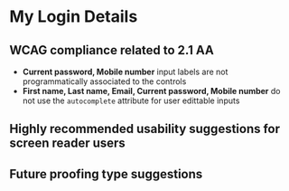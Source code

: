 # My Login Details
## WCAG compliance related to 2.1 AA
- **Current password, Mobile number** input labels are not programmatically associated to the controls
- **First name, Last name, Email, Current password, Mobile number** do not use the `autocomplete` attribute for user edittable inputs
## Highly recommended usability suggestions for screen reader users
## Future proofing type suggestions
